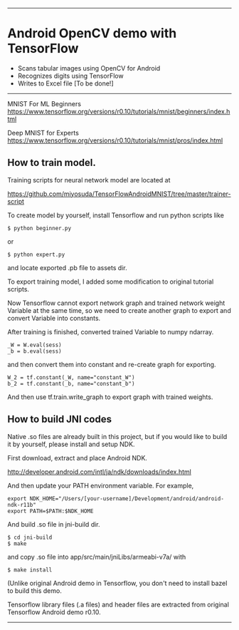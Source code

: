 <hr>

# Android OpenCV demo with TensorFlow

* Scans tabular images using OpenCV for Android
* Recognizes digits using TensorFlow
* Writes to Excel file [To be done!]


<hr>

MNIST For ML Beginners
https://www.tensorflow.org/versions/r0.10/tutorials/mnist/beginners/index.html

Deep MNIST for Experts
https://www.tensorflow.org/versions/r0.10/tutorials/mnist/pros/index.html

## How to train model.
Training scripts for neural network model are located at

https://github.com/miyosuda/TensorFlowAndroidMNIST/tree/master/trainer-script

To create model by yourself, install Tensorflow and run python scripts like

    $ python beginner.py

or

    $ python expert.py

and locate exported .pb file to assets dir.

To export training model, I added some modification to original tutorial scripts.

Now Tensorflow cannot export network graph and trained network weight Variable at the same time,
so we need to create another graph to export and convert Variable into constants.

After training is finished, converted trained Variable to numpy ndarray.

    _W = W.eval(sess)
    _b = b.eval(sess)

and then convert them into constant and re-create graph for exporting.

    W_2 = tf.constant(_W, name="constant_W")
    b_2 = tf.constant(_b, name="constant_b")

And then use tf.train.write_graph to export graph with trained weights.


## How to build JNI codes

Native .so files are already built in this project, but if you would like to
build it by yourself, please install and setup NDK.

First download, extract and place Android NDK.

http://developer.android.com/intl/ja/ndk/downloads/index.html

And then update your PATH environment variable. For example,

    export NDK_HOME="/Users/[your-username]/Development/android/android-ndk-r11b"
    export PATH=$PATH:$NDK_HOME

And build .so file in jni-build dir.

    $ cd jni-build
    $ make
    
and copy .so file into app/src/main/jniLibs/armeabi-v7a/ with

    $ make install

(Unlike original Android demo in Tensorflow, you don't need to install bazel to build this demo.

Tensorflow library files (.a files) and header files are extracted from original Tensorflow Android demo r0.10.

<hr>